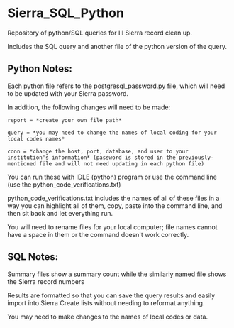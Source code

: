 # Sierra_SQL_Python
Repository of python/SQL queries for III Sierra record clean up. 

Includes the SQL query and another file of the python version of the query.

## Python Notes:

Each python file refers to the postgresql_password.py file, which will need to be updated with your Sierra password. 

In addition, the following changes will need to be made:

	report = *create your own file path*

	query = *you may need to change the names of local coding for your local codes names*

	conn = *change the host, port, database, and user to your institution's information* (password is stored in the previously-mentioned file and will not need updating in each python file)

You can run these with IDLE (python) program or use the command line (use the python_code_verifications.txt)

python_code_verifications.txt includes the names of all of these files in a way you can highlight all of them, copy, paste into the command line, and then sit back and let everything run. 

You will need to rename files for your local computer; file names cannot have a space in them or the command doesn't work correctly.
  
## SQL Notes:

Summary files show a summary count while the similarly named file shows the Sierra record numbers

Results are formatted so that you can save the query results and easily import into Sierra Create lists without needing to reformat anything.

You may need to make changes to the names of local codes or data.
